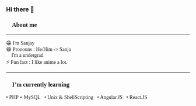 ### Hi there 👋 
<span style="font-family: Consolas;">
<h3>🚀 About me</h3>
<hr>
<p>😁 I'm Sanjay <br/>
😄 Pronouns : He/Him -> Sanju<br/>
🏫 I'm a undergrad<br/>
⚡ Fun fact : I like anime a lot.<br/></p>
<hr>
<h3>🌱 I’m currently learning</h3>
<p> • PHP + MySQL&nbsp;&nbsp; • Unix & ShellScripting&nbsp;&nbsp; • Angular.JS&nbsp;&nbsp; • React.JS</p>
</span>
<!--
**Sanju2op/Sanju2op** is a ✨ _special_ ✨ repository because its `README.md` (this file) appears on your GitHub profile.

Here are some ideas to get you started:

- 🔭 I’m currently working on ...
- 🌱 I’m currently learning ...
- 👯 I’m looking to collaborate on ...
- 🤔 I’m looking for help with ...
- 💬 Ask me about ...
- 📫 How to reach me: ...
- 😄 Pronouns: ...
- ⚡ Fun fact: ...
-->
